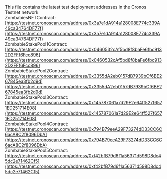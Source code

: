 This file contains the latest test deployment addresses in the Cronos Testnet network<br/>ZombabiesNFTContract: [https://testnet.cronoscan.com/address/0x3a7e1dA914a128008E774c339A49ca34764DF77f](https://testnet.cronoscan.com/address/0x3a7e1dA914a128008E774c339A49ca34764DF77f)<br/>ZombabieStakePool1Contract: [https://testnet.cronoscan.com/address/0x0460532cAf5bd8f8baFe6fbc9132D2FFf6Fcc896](https://testnet.cronoscan.com/address/0x0460532cAf5bd8f8baFe6fbc9132D2FFf6Fcc896)<br/>ZombabieStakePool2Contract: [https://testnet.cronoscan.com/address/0x3355dA2eb0157dB7939bCf6BE267845ea3fb2d9d](https://testnet.cronoscan.com/address/0x3355dA2eb0157dB7939bCf6BE267845ea3fb2d9d)<br/>ZombabieStakePool3Contract: [https://testnet.cronoscan.com/address/0x145787061a7d29E2e64ff527f6571ED251714E08](https://testnet.cronoscan.com/address/0x145787061a7d29E2e64ff527f6571ED251714E08)<br/>ZombabieStakePool4Contract: [https://testnet.cronoscan.com/address/0x794B79eeA29F73274dD33CC6C6acA8C2f8096DbA](https://testnet.cronoscan.com/address/0x794B79eeA29F73274dD33CC6C6acA8C2f8096DbA)<br/>ZombabieStakePool5Contract: [https://testnet.cronoscan.com/address/0xf42bfB79d6f1a56371d598D8dc45dc2e71462Cf5](https://testnet.cronoscan.com/address/0xf42bfB79d6f1a56371d598D8dc45dc2e71462Cf5)<br/>